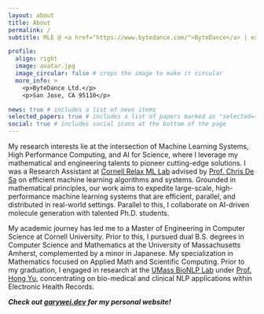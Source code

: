 ```yaml
---
layout: about
title: About
permalink: /
subtitle: MLE @ <a href="https://www.bytedance.com/">ByteDance</a> | ex-RA @ <a href='https://relax-ml.cs.cornell.edu/team/'>Cornell Relax ML Lab</a>

profile:
  align: right
  image: avatar.jpg
  image_circular: false # crops the image to make it circular
  more_info: >
    <p>ByteDance Ltd.</p>
    <p>San Jose, CA 95110</p>

news: true # includes a list of news items
selected_papers: true # includes a list of papers marked as "selected={true}"
social: true # includes social icons at the bottom of the page
---
```


My research interests lie at the intersection of Machine Learning Systems, High Performance Computing, and AI for Science, where I leverage my mathematical and engineering talents to pioneer cutting-edge solutions.
I was a Research Assistant at [Cornell Relax ML Lab](https://relax-ml.cs.cornell.edu/) advised by [Prof. Chris De Sa](https://www.cs.cornell.edu/~cdesa/) on efficient machine learning algorithms and systems.
Grounded in mathematical principles, our work aims to expedite large-scale, high-performance machine learning systems that are efficient, parallel, and distributed in real-world settings.
Parallel to this, I collaborate on AI-driven molecule generation with talented Ph.D. students.

My academic journey has led me to a Master of Engineering in Computer Science at Cornell University.
Prior to this, I pursued dual B.S. degrees in Computer Science and Mathematics at the University of Massachusetts Amherst, complemented by a minor in Japanese.
My specialization in Mathematics focused on Applied Math and Scientific Computing.
Prior to my graduation, I engaged in research at the [UMass BioNLP Lab](https://bio-nlp.org/) under [Prof. Hong Yu](https://www.uml.edu/research/chords/faculty/yu-hong.aspx), concentrating on bio-medical and clinical NLP applications within Electronic Health Records.

_**Check out [garywei.dev](https://www.garywei.dev/) for my personal website!**_
